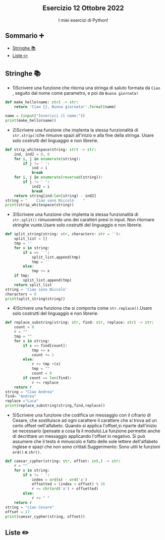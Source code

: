 <p align="center">
  <h2 align="center">Esercizio 12 Ottobre 2022</h2>
  <p align="center">I miei esercizi di Python!</p>
</p>

## Sommario ➕
- [Stringhe 📚](#Stringhe_📚)
- [Liste ✏️](#Liste_✏️)

## Stringhe 📚

- 1)Scrivere una funzione che ritorna una stringa di saluto formata da `Ciao `, seguito dal nome come parametro, e poi da `Buona giornata!`
```python
def make_hello(name: str) -> str:
    return 'Ciao {}, Buona giornata!'.format(name)

name = (input("Inserisci il nome:"))
print(make_hello(name))
```

- 2)Scrivere una funzione che implenta la stessa funzionalità di `str.strip()`che rimuove spazi all'inizio e alla fine della stringa. Usare solo costrutti del linguaggio e non librerie.
```python
def strip_whitespace(string: str) -> str:
    ind, ind2 = 0, 0
    for i, j in enumerate(string):
        if j != ' ':
            ind = i
            break
    for i, j in enumerate(reversed(string)):
        if j != ' ':
            ind2 = i
            break
    return string[ind:len(string) - ind2]
string = "    Ciao sono Niccolò    "
print(strip_whitespace(string))
```

- 3)Scrivere una funzione che implenta la stessa funzionalità di `str.split()` rimuovendo uno dei caratteri presi in input. Non ritornare stringhe vuote.Usare solo costrutti del linguaggio e non librerie.
```python
def split_string(string: str, characters: str = ''):
    split_list = []
    tmp = ''
    for x in string:
        if x == ' ':
            split_list.append(tmp)
            tmp = ''
        else:
            tmp += x
    if tmp:
        split_list.append(tmp)
    return split_list
string = 'Ciao sono Niccolò'
characters = 0
print(split_string(string))
```

- 4)Scrivere una funziona che si comporta come `str.replace()`.Usare solo costrutti del linguaggio e non librerie.
```python
def replace_substring(string: str, find: str, replace: str) -> str:
    count = 0
    r = ""
    tmp = ""
    for x in string:
        if x == find[count]:
            tmp += x
            count += 1
        else:
            r += tmp +(x)
            tmp = ""
            count = 0
        if count == len(find):
            r += replace
    return r
string = "Ciao Andrea"
find= "Andrea"
replace ="Luca"
print(replace_substring(string,find,replace))
```

- 5)Scrivere una funzione che codifica un messaggio con il cifrario di Cesare, che sostituisce ad ogni carattere il carattere che si trova ad un certo offset nell'alfabeto. Quando si applica l'offset,si riparte dall'inizio se necessario (pensate a cosa fa il modulo).La funzione permette anche di decrittare un messaggio applicando l'offset in negativo. Si può assumere che il testo è minuscolo e fatto delle sole lettere dell'alfabeto inglese e spazi che non sono crittati.Suggerimento: Sono utili le funzioni `ord()` e `chr()`.
```python
def caesar_cypher(string: str, offset: int,) -> str:
    r = ""
    for x in string:
        if x != ' ':
            index = ord(x) - ord('a')
            offsetted = (index + offset) % 26
            r += chr(ord('a') + offsetted)
        else:
            r += " "
    return r
string = "ciao Cesare"
offset = 17
print(caesar_cypher(string, offset))
```

## Liste ✏️